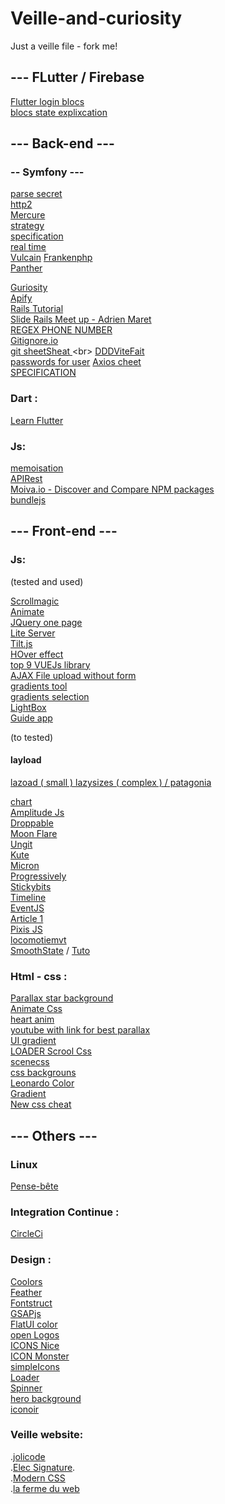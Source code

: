# Veille-and-curiosity

Just a veille file - fork me!

## --- FLutter / Firebase

[Flutter login blocs](https://medium.com/flutter-community/firestore-todos-with-flutter-bloc-7b2d5fadcc80)<br>
[blocs state explixcation](https://blog.cellenza.com/mobilite/state-management-avec-bloc-en-flutter/)

## --- Back-end ---

### -- Symfony  ---

[parse secret](https://github.com/mazen160/secrets-patterns-db)<br>
[http2](https://symfony.com/doc/current/web_link.html)<br>
[Mercure](https://symfony.com/blog/symfony-gets-real-time-push-capabilities)<br>
[strategy](https://www.babeuloula.fr/blog/le-design-pattern-strategy-dans-symfony.html)<br>
[specification](https://connect.adfab.fr/dev/comment-gerer-ses-regles-metiers-grace-au-pattern-specification)<br>
[real time](https://les-tilleuls.coop/blog/mercure-un-protocole-pour-pousser-des-mises-a-jour-vers-des-navigateurs-et-app-mobiles-en-temps-reel)<br>
[Vulcain](https://github.com/dunglas/vulcain)
[Frankenphp](https://frankenphp.dev/)<br>
[Panther](https://dunglas.dev/2018/09/panther-test-your-symfony-apps-with-real-web-browsers-symfonylive-london-slides/)<br>

[Guriosity](https://guriosity.com/backend)<br>
[Apify](https://www.apify.com/)<br>
[Rails Tutorial](https://www.railstutorial.org/book)<br>
[Slide Rails Meet up - Adrien Maret](https://fr.slideshare.net/secret/MRg4pReolXaGjS)<br>
[REGEX PHONE NUMBER]( ^((\+)33|0|0033)[1-9](\d{2}){4}$ )<br>
[Gitignore.io](https://gitignore.io/)<br>
[git sheetSheat ](http://ndpsoftware.com/git-cheatsheet.html#loc=stash;)<br>
[DDDViteFait](http://blog.infosaurus.fr/public/docs/DDDViteFait.pdf)<br>
[passwords for user](https://symfonycasts.com/screencast/symfony-security/user-password)
[Axios cheet](https://kapeli.com/cheat_sheets/Axios.docset/Contents/Resources/Documents/index)<br>
[SPECIFICATION](https://www.babeuloula.fr/blog/le-design-pattern-strategy-dans-symfony.html)

### Dart :
[Learn Flutter](https://www.tutorialspoint.com/flutter/flutter_database_concepts.htm)

### Js:

[memoisation](https://www.jesuisundev.com/comprendre-la-memoisation-en-5-minutes/)<br>
[APIRest](https://practicalprogramming.fr/node-js-api/)<br>
[Moiva.io - Discover and Compare NPM packages](https://moiva.io/)<br>
[bundlejs](https://bundlejs.com/?q=slick)<br>

## --- Front-end ---

### Js:

(tested and used)

[Scrollmagic](http://scrollmagic.io/)<br>
[Animate](https://daneden.github.io/animate.css/)<br>
[JQuery one page](http://www.thepetedesign.com/demos/onepage_scroll_demo.html)<br>
[Lite Server](https://github.com/johnpapa/lite-server)<br>
[Tilt.js](https://gijsroge.github.io/tilt.js/)<br>
[HOver effect](https://miketricking.github.io/bootstrap-image-hover/)<br>
[top 9 VUEJs library](https://medium.com/better-programming/9-vue-js-libraries-that-will-make-your-life-easier-5f14c09b0ce0)<br>
[AJAX File upload without form](https://gist.github.com/w3villa/7561604)<br>
[gradients tool](https://cssgradient.io/)<br>
[gradients selection](https://webgradients.com/)<br>
[LightBox](https://www.cssscript.com/image-viewer-spotlight/)<br>
[Guide app](https://shepherdjs.dev/)

(to tested)

#### layload

[ lazoad ( small ) ](https://www.npmjs.com/package/lozad)
[ lazysizes ( complex ) / patagonia  ](https://github.com/aFarkas/lazysizes)

[chart](https://gionkunz.github.io/chartist-js/)<br>
[Amplitude Js](https://521dimensions.com/open-source/amplitudejs)<br>
[Droppable](https://shopify.github.io/draggable/examples/unique-dropzone.html)<br>
[Moon Flare](https://codepen.io/Nephaelin/pen/RJrpoL?page=5)<br>
[Ungit](https://github.com/FredrikNoren/ungit)<br>
[Kute](http://thednp.github.io/kute.js/)<br>
[Micron](https://webkul.github.io/micron/)<br>
[Progressively](https://thinker3197.github.io/progressively/)<br>
[Stickybits](https://dollarshaveclub.github.io/stickybits/)<br>
[Timeline](https://ilkeryilmaz.github.io/timelinejs/)<br>
[EventJS](https://www.zendevs.xyz/ce-que-vous-devriez-savoir-sur-les-evenements-js/)<br>
[Article 1](https://www.jesuisundev.com/comprendre-javascript-en-5-minutes/)<br>
[Pixis JS](https://www.pixijs.com/tutorials)<br>
[locomotiemvt](https://github.com/locomotivemtl/locomotive-scroll)<br>
[SmoothState](https://github.com/miguel-perez/smoothState.js) / [Tuto](https://css-tricks.com/add-page-transitions-css-smoothstate-js/)<br>

### Html - css :

[Parallax star background](https://codepen.io/saransh/pen/BKJun)<br>
[Animate Css](https://daneden.github.io/animate.css/)<br>
[heart anim](https://cssanimation.rocks/twitter-fave/)<br>
[youtube with link for best parallax](https://www.youtube.com/watch?v=seD2YPrMHLA)<br>
[UI gradient](https://hookagency.com/ui-gradients/)<br>
[LOADER Scrool Css](https://blog.internet-formation.fr/2016/08/creer-des-loaders-qui-suivent-le-defilement-scroll-des-pages-avec-jquery-et-css-3/)<br>
[scenecss](https://github.com/daybrush/scenejs)<br>
[css backgrouns](https://speckyboy.com/css-background-effects/)<br>
[Leonardo Color](https://leonardocolor.io/?colorKeys=%236fa7ff&base=ffffff&ratios=3%2C4.5&mode=CAM02)<br>
[Gradient](https://www.eggradients.com/category/red-gradient)<br>
[New css cheat](https://speakerdeck.com/goetter/ah-tu-peux-faire-ca-en-css-maintenant?slide=77)
## --- Others ---

### Linux

[Pense-bête](http://www.progeek.fr/cube-pense-bete-pour-distribution-linux/)<br>

### Integration Continue :

[CircleCi](https://circleci.com/)<br>

### Design :

[Coolors](https://coolors.co/)<br>
[Feather](https://feathericons.com/)<br>
[Fontstruct](https://fontstruct.com/)<br>
[GSAPjs](https://www.grafikart.fr/tutoriels/javascript/greensock-animation-platform-415)<br>
[FlatUI color](https://flatuicolors.com/palette/in)<br>
[open Logos](https://github.com/arasatasaygin/openlogos)<br>
[ICONS Nice](https://codepen.io/noahblon/pen/lxukH)<br>
[ICON Monster](https://iconmonstr.com/)<br>
[simpleIcons](https://simpleicons.org/)<br>
[Loader](https://loading.io/)<br>
[Spinner](https://github.com/n3r4zzurr0/svg-spinners)<br>
[hero background](https://heropatterns.com/)<br>
[iconoir](https://iconoir.com/)<br>

### Veille website:

.[jolicode](https://jolicode.com/blog/)<br>
.[Elec Signature](https://codepen.io/goker/pen/kbEdn).<br> 
.[Modern CSS](https://moderncss.dev/)<br>
.[la ferme du web](https://www.lafermeduweb.net/tag/symfony)<br>


